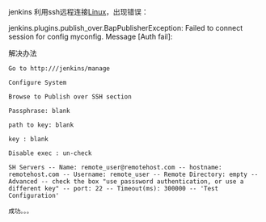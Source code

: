 jenkins 利用ssh远程连接[Linux](https://www.qedev.com/linux/)，出现错误：

jenkins.plugins.publish_over.BapPublisherException: Failed to connect session for config myconfig. Message [Auth fail]:

解决办法

```
Go to http:///jenkins/manage

Configure System

Browse to Publish over SSH section

Passphrase: blank

path to key: blank

key : blank

Disable exec : un-check
```

```
SH Servers -- Name: remote_user@remotehost.com -- hostname: remotehost.com -- Username: remote_user -- Remote Directory: empty -- Advanced -- check the box "use passsword authentication, or use a different key" -- port: 22 -- Timeout(ms): 300000 -- 'Test Configuration'

成功。。。
```





